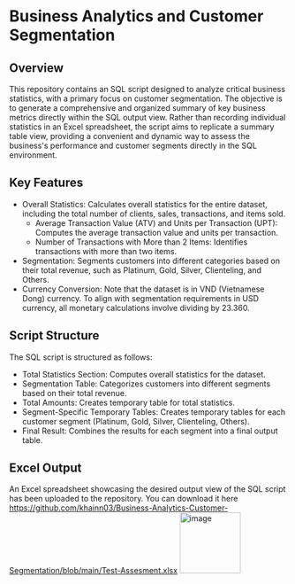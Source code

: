 # Business Analytics and Customer Segmentation

## Overview
This repository contains an SQL script designed to analyze critical business statistics, with a primary focus on customer segmentation. The objective is to generate a comprehensive and organized summary of key business metrics directly within the SQL output view. Rather than recording individual statistics in an Excel spreadsheet, the script aims to replicate a summary table view, providing a convenient and dynamic way to assess the business's performance and customer segments directly in the SQL environment.


## Key Features
- Overall Statistics: Calculates overall statistics for the entire dataset, including the total number of clients, sales, transactions, and items sold.
  + Average Transaction Value (ATV) and Units per Transaction (UPT): Computes the average transaction value and units per transaction.
  + Number of Transactions with More than 2 Items: Identifies transactions with more than two items.
- Segmentation: Segments customers into different categories based on their total revenue, such as Platinum, Gold, Silver, Clienteling, and Others.
- Currency Conversion: Note that the dataset is in VND (Vietnamese Dong) currency. To align with segmentation requirements in USD currency, all monetary calculations involve dividing by 23.360.


## Script Structure
The SQL script is structured as follows:
- Total Statistics Section: Computes overall statistics for the dataset.
- Segmentation Table: Categorizes customers into different segments based on their total revenue.
- Total Amounts: Creates temporary table for total statistics.
- Segment-Specific Temporary Tables: Creates temporary tables for each customer segment (Platinum, Gold, Silver, Clienteling, Others).
- Final Result: Combines the results for each segment into a final output table.


## Excel Output
An Excel spreadsheet showcasing the desired output view of the SQL script has been uploaded to the repository. You can download it here https://github.com/khainn03/Business-Analytics-Customer-Segmentation/blob/main/Test-Assesment.xlsx
<img width="110" alt="image" src="https://github.com/khainn03/Business-Analytics-Customer-Segmentation/assets/149082730/96cffb75-4198-44d4-9f3c-43751a80a1ce">





